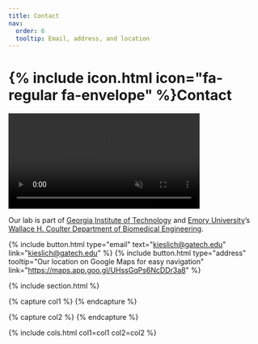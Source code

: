 ```yaml
---
title: Contact
nav:
  order: 6
  tooltip: Email, address, and location
---
```


# {% include icon.html icon="fa-regular fa-envelope" %}Contact

<video autoplay muted plays-inline loop style="width: 75%">
  <source src="https://biomodsquad.org/images/biomodsquad.mp4" type="video/mp4">
</video>

Our lab is part of [Georgia Institute of Technology](https://www.gatech.edu/) and [Emory University](https://www.emory.edu/)’s [Wallace H. Coulter Department of Biomedical Engineering]([https://www.eng.auburn.edu/chen/](https://bme.gatech.edu/)). 

{%
  include button.html
  type="email"
  text="kieslich@gatech.edu"
  link="kieslich@gatech.edu"
%}
{%
  include button.html
  type="address"
  tooltip="Our location on Google Maps for easy navigation"
  link="https://maps.app.goo.gl/UHssGqPs6NcDDr3a8"
%}

{% include section.html %}

{% capture col1 %}
{% endcapture %}

{% capture col2 %}
{% endcapture %}

{% include cols.html col1=col1 col2=col2 %}
